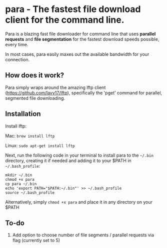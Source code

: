 # para - The fastest file download client for the command line.

Para is a blazing fast file downloader for command line that uses **parallel requests** and **file segmentation** for the fastest download speeds possible, every time.

In most cases, para easily maxes out the available bandwidth for your connection.

## How does it work?

Para simply wraps around the amazing lftp client (https://github.com/lavv17/lftp), specifically the 'pget' command for parallel, segmented file downloading.

## Installation

Install lftp:

Mac: `brew install lftp`

Linux: `sudo apt-get install lftp`

Next, run the following code in your terminal to install para to the `~/.bin` directory, creating it if needed and adding it to your $PATH in `~/.bash_profile`:

```
mkdir ~/.bin
chmod +x para
cp para ~/.bin
echo 'export PATH="$PATH:~/.bin"' >> ~/.bash_profile
source ~/.bash_profile
```

Alternatively, simply `chmod +x para` and place it in any directory on your $PATH

## To-do

1) Add option to choose number of file segments / parallel requests via flag (currently set to 5)

